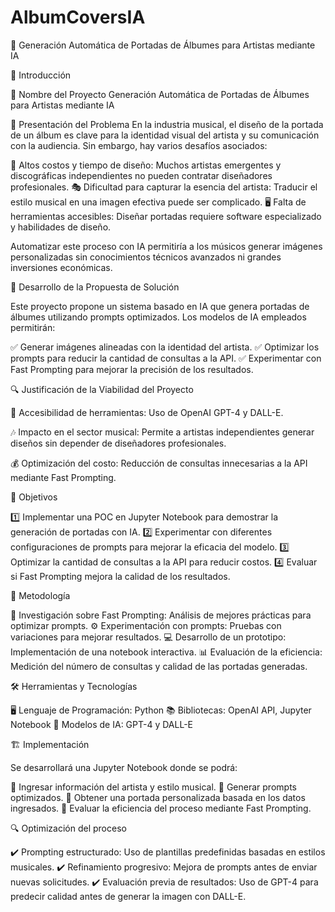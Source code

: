 # AlbumCoversIA
📀 Generación Automática de Portadas de Álbumes para Artistas mediante IA

📌 Introducción

📍 Nombre del Proyecto
Generación Automática de Portadas de Álbumes para Artistas mediante IA

🎵 Presentación del Problema
En la industria musical, el diseño de la portada de un álbum es clave para la identidad visual del artista y su comunicación con la audiencia. Sin embargo, hay varios desafíos asociados:

🎨 Altos costos y tiempo de diseño: Muchos artistas emergentes y discográficas independientes no pueden contratar diseñadores profesionales.
🎭 Dificultad para capturar la esencia del artista: Traducir el estilo musical en una imagen efectiva puede ser complicado.
🖥️ Falta de herramientas accesibles: Diseñar portadas requiere software especializado y habilidades de diseño.

Automatizar este proceso con IA permitiría a los músicos generar imágenes personalizadas sin conocimientos técnicos avanzados ni grandes inversiones económicas.

🚀 Desarrollo de la Propuesta de Solución

Este proyecto propone un sistema basado en IA que genera portadas de álbumes utilizando prompts optimizados. Los modelos de IA empleados permitirán:

✅ Generar imágenes alineadas con la identidad del artista.
✅ Optimizar los prompts para reducir la cantidad de consultas a la API.
✅ Experimentar con Fast Prompting para mejorar la precisión de los resultados.

🔍 Justificación de la Viabilidad del Proyecto

📡 Accesibilidad de herramientas: Uso de OpenAI GPT-4 y DALL-E.

🎶 Impacto en el sector musical: Permite a artistas independientes generar diseños sin depender de diseñadores profesionales.

💰 Optimización del costo: Reducción de consultas innecesarias a la API mediante Fast Prompting.

🎯 Objetivos

1️⃣ Implementar una POC en Jupyter Notebook para demostrar la generación de portadas con IA.
2️⃣ Experimentar con diferentes configuraciones de prompts para mejorar la eficacia del modelo.
3️⃣ Optimizar la cantidad de consultas a la API para reducir costos.
4️⃣ Evaluar si Fast Prompting mejora la calidad de los resultados.

📖 Metodología

🔬 Investigación sobre Fast Prompting: Análisis de mejores prácticas para optimizar prompts.
⚙️ Experimentación con prompts: Pruebas con variaciones para mejorar resultados.
💻 Desarrollo de un prototipo: Implementación de una notebook interactiva.
📊 Evaluación de la eficiencia: Medición del número de consultas y calidad de las portadas generadas.

🛠️ Herramientas y Tecnologías

🖥️ Lenguaje de Programación: Python
📚 Bibliotecas: OpenAI API, Jupyter Notebook
🧠 Modelos de IA: GPT-4 y DALL-E

🏗️ Implementación

Se desarrollará una Jupyter Notebook donde se podrá:

🔹 Ingresar información del artista y estilo musical.
🔹 Generar prompts optimizados.
🔹 Obtener una portada personalizada basada en los datos ingresados.
🔹 Evaluar la eficiencia del proceso mediante Fast Prompting.

🔍 Optimización del proceso

✔️ Prompting estructurado: Uso de plantillas predefinidas basadas en estilos musicales.
✔️ Refinamiento progresivo: Mejora de prompts antes de enviar nuevas solicitudes.
✔️ Evaluación previa de resultados: Uso de GPT-4 para predecir calidad antes de generar la imagen con DALL-E.
